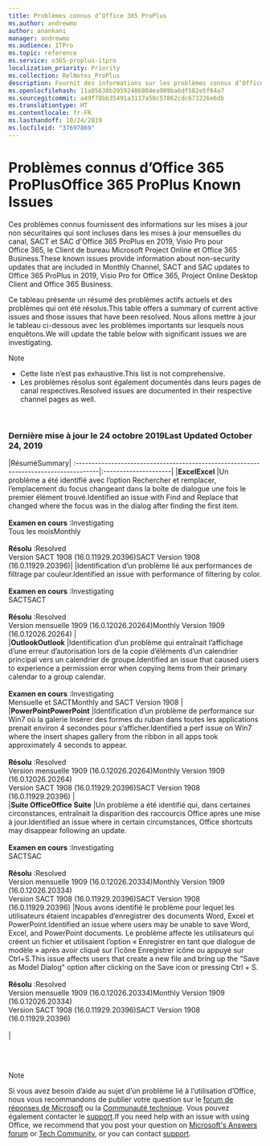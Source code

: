 ```yaml
---
title: Problèmes connus d’Office 365 ProPlus
ms.author: andrewmo
author: anankani
manager: andrewmo
ms.audience: ITPro
ms.topic: reference
ms.service: o365-proplus-itpro
localization_priority: Priority
ms.collection: RelNotes_ProPlus
description: Fournit des informations sur les problèmes connus d’Office 365 ProPlus
ms.openlocfilehash: 11a85638b39592486804ea989ba6df582e5f64a7
ms.sourcegitcommit: a49f78bb35491a3117a58c57862cdc673226e6db
ms.translationtype: HT
ms.contentlocale: fr-FR
ms.lasthandoff: 10/24/2019
ms.locfileid: "37697869"
---
```

# <a name="office-365-proplus-known-issues"></a><span data-ttu-id="ef8ff-103">Problèmes connus d’Office 365 ProPlus</span><span class="sxs-lookup"><span data-stu-id="ef8ff-103">Office 365 ProPlus Known Issues</span></span>

<span data-ttu-id="ef8ff-104">Ces problèmes connus fournissent des informations sur les mises à jour non sécuritaires qui sont incluses dans les mises à jour mensuelles du canal, SACT et SAC d'Office 365 ProPlus en 2019, Visio Pro pour Office 365, le Client de bureau Microsoft Project Online et Office 365 Business.</span><span class="sxs-lookup"><span data-stu-id="ef8ff-104">These known issues provide information about non-security updates that are included in Monthly Channel, SACT and SAC updates to Office 365 ProPlus in 2019, Visio Pro for Office 365, Project Online Desktop Client and Office 365 Business.</span></span>

<span data-ttu-id="ef8ff-105">Ce tableau présente un résumé des problèmes actifs actuels et des problèmes qui ont été résolus.</span><span class="sxs-lookup"><span data-stu-id="ef8ff-105">This table offers a summary of current active issues and those issues that have been resolved.</span></span>  <span data-ttu-id="ef8ff-106">Nous allons mettre à jour le tableau ci-dessous avec les problèmes importants sur lesquels nous enquêtons.</span><span class="sxs-lookup"><span data-stu-id="ef8ff-106">We will update the table below with significant issues we are investigating.</span></span>

> [!NOTE]
>- <span data-ttu-id="ef8ff-107">Cette liste n’est pas exhaustive.</span><span class="sxs-lookup"><span data-stu-id="ef8ff-107">This list is not comprehensive.</span></span>
>- <span data-ttu-id="ef8ff-108">Les problèmes résolus sont également documentés dans leurs pages de canal respectives.</span><span class="sxs-lookup"><span data-stu-id="ef8ff-108">Resolved issues are documented in their respective channel pages as well.</span></span>

<br>

### <a name="last-updated-october-24-2019"></a><span data-ttu-id="ef8ff-109">Dernière mise à jour le 24 octobre 2019</span><span class="sxs-lookup"><span data-stu-id="ef8ff-109">Last Updated October 24, 2019</span></span>

|<span data-ttu-id="ef8ff-110">Résumé</span><span class="sxs-lookup"><span data-stu-id="ef8ff-110">Summary</span></span>|
:-------------------------------------------------------------------------------------|:---------------------|
|<span data-ttu-id="ef8ff-111">**Excel**</span><span class="sxs-lookup"><span data-stu-id="ef8ff-111">**Excel**</span></span>
|<span data-ttu-id="ef8ff-112">Un problème a été identifié avec l’option Rechercher et remplacer, l’emplacement du focus changeant dans la boîte de dialogue une fois le premier élément trouvé.</span><span class="sxs-lookup"><span data-stu-id="ef8ff-112">Identified an issue with Find and Replace that changed where the focus was in the dialog after finding the first item.</span></span> <br><br> <span data-ttu-id="ef8ff-113">**Examen en cours** :</span><span class="sxs-lookup"><span data-stu-id="ef8ff-113">Investigating</span></span> <br><span data-ttu-id="ef8ff-114">Tous les mois</span><span class="sxs-lookup"><span data-stu-id="ef8ff-114">Monthly</span></span><br> <br><span data-ttu-id="ef8ff-115">**Résolu** :</span><span class="sxs-lookup"><span data-stu-id="ef8ff-115">Resolved</span></span> <br> <span data-ttu-id="ef8ff-116">Version SACT 1908 (16.0.11929.20396)</span><span class="sxs-lookup"><span data-stu-id="ef8ff-116">SACT Version 1908 (16.0.11929.20396)</span></span>|
|<span data-ttu-id="ef8ff-117">Identification d’un problème lié aux performances de filtrage par couleur.</span><span class="sxs-lookup"><span data-stu-id="ef8ff-117">Identified an issue with performance of filtering by color.</span></span> <br><br> <span data-ttu-id="ef8ff-118">**Examen en cours** :</span><span class="sxs-lookup"><span data-stu-id="ef8ff-118">Investigating</span></span> <br><span data-ttu-id="ef8ff-119">SACT</span><span class="sxs-lookup"><span data-stu-id="ef8ff-119">SACT</span></span><br> <br><span data-ttu-id="ef8ff-120">**Résolu** :</span><span class="sxs-lookup"><span data-stu-id="ef8ff-120">Resolved</span></span> <br> <span data-ttu-id="ef8ff-121">Version mensuelle 1909 (16.0.12026.20264)</span><span class="sxs-lookup"><span data-stu-id="ef8ff-121">Monthly Version 1909 (16.0.12026.20264)</span></span>
|<br>
|<span data-ttu-id="ef8ff-122">**Outlook**</span><span class="sxs-lookup"><span data-stu-id="ef8ff-122">**Outlook**</span></span>
|<span data-ttu-id="ef8ff-123">Identification d’un problème qui entraînait l’affichage d’une erreur d’autorisation lors de la copie d’éléments d’un calendrier principal vers un calendrier de groupe.</span><span class="sxs-lookup"><span data-stu-id="ef8ff-123">Identified an issue that caused users to experience a permission error when copying items from their primary calendar to a group calendar.</span></span> <br><br> <span data-ttu-id="ef8ff-124">**Examen en cours** :</span><span class="sxs-lookup"><span data-stu-id="ef8ff-124">Investigating</span></span> <br><span data-ttu-id="ef8ff-125">Mensuelle et SACT</span><span class="sxs-lookup"><span data-stu-id="ef8ff-125">Monthly and SACT Version 1908</span></span>
|<br>
|<span data-ttu-id="ef8ff-126">**PowerPoint**</span><span class="sxs-lookup"><span data-stu-id="ef8ff-126">**PowerPoint**</span></span>
|<span data-ttu-id="ef8ff-127">Identification d’un problème de performance sur Win7 où la galerie Insérer des formes du ruban dans toutes les applications prenait environ 4 secondes pour s’afficher.</span><span class="sxs-lookup"><span data-stu-id="ef8ff-127">Identified a perf issue on Win7 where the insert shapes gallery from the ribbon in all apps took approximately 4 seconds to appear.</span></span><br><br> <span data-ttu-id="ef8ff-128">**Résolu** :</span><span class="sxs-lookup"><span data-stu-id="ef8ff-128">Resolved</span></span> <br><span data-ttu-id="ef8ff-129">Version mensuelle 1909 (16.0.12026.20264)</span><span class="sxs-lookup"><span data-stu-id="ef8ff-129">Monthly Version 1909 (16.0.12026.20264)</span></span> <br> <span data-ttu-id="ef8ff-130">Version SACT 1908 (16.0.11929.20396)</span><span class="sxs-lookup"><span data-stu-id="ef8ff-130">SACT Version 1908 (16.0.11929.20396)</span></span>
|<br>
|<span data-ttu-id="ef8ff-131">**Suite Office**</span><span class="sxs-lookup"><span data-stu-id="ef8ff-131">**Office Suite**</span></span>
|<span data-ttu-id="ef8ff-132">Un problème a été identifié qui, dans certaines circonstances, entraînait la disparition des raccourcis Office après une mise à jour.</span><span class="sxs-lookup"><span data-stu-id="ef8ff-132">Identified an issue where in certain circumstances, Office shortcuts may disappear following an update.</span></span>  <br><br> <span data-ttu-id="ef8ff-133">**Examen en cours** :</span><span class="sxs-lookup"><span data-stu-id="ef8ff-133">Investigating</span></span> <br> <span data-ttu-id="ef8ff-134">SACT</span><span class="sxs-lookup"><span data-stu-id="ef8ff-134">SAC</span></span><br><br> <span data-ttu-id="ef8ff-135">**Résolu** :</span><span class="sxs-lookup"><span data-stu-id="ef8ff-135">Resolved</span></span> <br><span data-ttu-id="ef8ff-136">Version mensuelle 1909 (16.0.12026.20334)</span><span class="sxs-lookup"><span data-stu-id="ef8ff-136">Monthly Version 1909 (16.0.12026.20334)</span></span> <br> <span data-ttu-id="ef8ff-137">Version SACT 1908 (16.0.11929.20396)</span><span class="sxs-lookup"><span data-stu-id="ef8ff-137">SACT Version 1908 (16.0.11929.20396)</span></span>
|<span data-ttu-id="ef8ff-138">Nous avons identifié le problème pour lequel les utilisateurs étaient incapables d’enregistrer des documents Word, Excel et PowerPoint.</span><span class="sxs-lookup"><span data-stu-id="ef8ff-138">Identified an issue where users may be unable to save Word, Excel, and PowerPoint documents.</span></span>  <span data-ttu-id="ef8ff-139">Le problème affecte les utilisateurs qui créent un fichier et utilisaient l’option « Enregistrer en tant que dialogue de modèle » après avoir cliqué sur l’icône Enregistrer icône ou appuyé sur Ctrl+S.</span><span class="sxs-lookup"><span data-stu-id="ef8ff-139">This issue affects users that create a new file and bring up the "Save as Model Dialog" option after clicking on the Save icon or pressing Ctrl + S.</span></span><br><br> <span data-ttu-id="ef8ff-140">**Résolu** :</span><span class="sxs-lookup"><span data-stu-id="ef8ff-140">Resolved</span></span> <br><span data-ttu-id="ef8ff-141">Version mensuelle 1909 (16.0.12026.20334)</span><span class="sxs-lookup"><span data-stu-id="ef8ff-141">Monthly Version 1909 (16.0.12026.20334)</span></span> <br> <span data-ttu-id="ef8ff-142">Version SACT 1908 (16.0.11929.20396)</span><span class="sxs-lookup"><span data-stu-id="ef8ff-142">SACT Version 1908 (16.0.11929.20396)</span></span><br><br>
|



<br>
<br>

> [!NOTE]
> <span data-ttu-id="ef8ff-143">Si vous avez besoin d’aide au sujet d’un problème lié à l’utilisation d’Office, nous vous recommandons de publier votre question sur le [forum de réponses de Microsoft](https://answers.microsoft.com/) ou la [Communauté technique](https://techcommunity.microsoft.com/). Vous pouvez également contacter le [support](https://support.microsoft.com/contactus).</span><span class="sxs-lookup"><span data-stu-id="ef8ff-143">If you need help with an issue with using Office, we recommend that you post your question on [Microsoft's Answers forum](https://answers.microsoft.com/) or [Tech Community](https://techcommunity.microsoft.com/), or you can contact [support](https://support.microsoft.com/contactus).</span></span>
